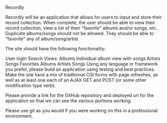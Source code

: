 Recordly

Recordly will be an application that allows for users to input and store their record collection. When complete, the user should be able to view their record collection, view a list of their "favorite" albums and/or songs, etc. Duplicate albums/songs should not be allowed. They should be able to "favorite" any of album/song/artist.

The site should have the following functionality:

User login
Search
Views:
Albums
Individual album view with songs
Artists
Songs
Favorites
Albums
Artists
Songs
Using any language or framework you prefer, please build an application using testing and best practices. Make the site have a mix of traditional CGI forms with page refreshes, as well as at least one each of an AJAX GET and POST (or some other modification type verb).

Please provide a link for the GitHub repository and deployed url for the application so that we can see the various portions working.

Please use git as you would if you were working on this in a professional environment.